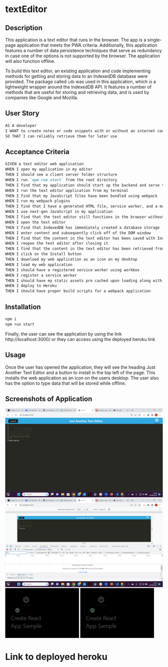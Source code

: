 # textEditor

## Description

This application is a text editor that runs in the browser. The app is a single-page application that meets the PWA criteria. Additionally, this application features a number of data persistence techniques that serve as redundancy in case one of the options is not supported by the browser. The application will also function offline.

To build this text editor, an existing application and code implementing methods for getting and storing data to an IndexedDB database were provided. The package called `idb` was used in this application, which is a lightweight wrapper around the IndexedDB API. It features a number of methods that are useful for storing and retrieving data, and is used by companies like Google and Mozilla.

## User Story

```md
AS A developer
I WANT to create notes or code snippets with or without an internet connection
SO THAT I can reliably retrieve them for later use
```

## Acceptance Criteria

```md
GIVEN a text editor web application
WHEN I open my application in my editor
THEN I should see a client server folder structure
WHEN I run `npm run start` from the root directory
THEN I find that my application should start up the backend and serve the client
WHEN I run the text editor application from my terminal
THEN I find that my JavaScript files have been bundled using webpack
WHEN I run my webpack plugins
THEN I find that I have a generated HTML file, service worker, and a manifest file
WHEN I use next-gen JavaScript in my application
THEN I find that the text editor still functions in the browser without errors
WHEN I open the text editor
THEN I find that IndexedDB has immediately created a database storage
WHEN I enter content and subsequently click off of the DOM window
THEN I find that the content in the text editor has been saved with IndexedDB
WHEN I reopen the text editor after closing it
THEN I find that the content in the text editor has been retrieved from our IndexedDB
WHEN I click on the Install button
THEN I download my web application as an icon on my desktop
WHEN I load my web application
THEN I should have a registered service worker using workbox
WHEN I register a service worker
THEN I should have my static assets pre cached upon loading along with subsequent pages and static assets
WHEN I deploy to Heroku
THEN I should have proper build scripts for a webpack application
```
## Installation
```md
npm i
npm run start
```
Finally, the user can see the application by using the link http://localhost:3000/ or they can access using the deployed heroku link

## Usage
Once the user has opened the application, they will see the heading Just Another Text Editor and a button to install in the top left of the page. This installs the web application as an icon on the users desktop. The user also has the option to type data that will be stored while offline.

## Screenshots of Application
![A screenshot of the JATE application](/client/src/images/Screenshot1.png)
![A screenshot of the JATE application offline](/client/src/images/Screenshot2.png)
![A screenshot of the JATE icon on desktop](/client/src/images/Screenshot3.png)
![A screenshot of the JATE application lighthouse](/client/src/images/Screenshot3.png)

# Link to deployed heroku

